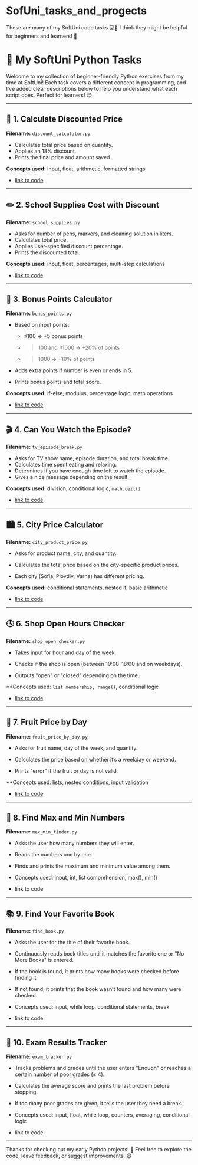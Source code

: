 # SofUni_tasks_and_progects
These are many of my SoftUni code tasks 💻📘   I think they might be helpful for beginners and learners! 🚀

# 📘 My SoftUni Python Tasks

Welcome to my collection of beginner-friendly Python exercises from my time at SoftUni! Each task covers a different concept in programming, and I’ve added clear descriptions below to help you understand what each script does. Perfect for learners! 😊

---

## 🧮 1. Calculate Discounted Price

**Filename:** `discount_calculator.py`

* Calculates total price based on quantity.
* Applies an 18% discount.
* Prints the final price and amount saved.

**Concepts used:** input, float, arithmetic, formatted strings

- [link to code](https://github.com/Daniel-Gamov/SofUni_tasks_and_progects/blob/main/SofUni_Codes/discount_calcolator.py)

---

## ✏️ 2. School Supplies Cost with Discount

**Filename:** `school_supplies.py`

* Asks for number of pens, markers, and cleaning solution in liters.
* Calculates total price.
* Applies user-specified discount percentage.
* Prints the discounted total.

**Concepts used:** input, float, percentages, multi-step calculations

- [link to code](https://github.com/Daniel-Gamov/SofUni_tasks_and_progects/blob/main/SofUni_Codes/school_supplies.py)

---

## 🎁 3. Bonus Points Calculator

**Filename:** `bonus_points.py`

* Based on input points:

  * ≤100 → +5 bonus points
  * > 100 and ≤1000 → +20% of points
  * > 1000 → +10% of points
* Adds extra points if number is even or ends in 5.
* Prints bonus points and total score.

**Concepts used:** if-else, modulus, percentage logic, math operations

- [link to code](https://github.com/Daniel-Gamov/SofUni_tasks_and_progects/blob/main/SofUni_Codes/bonus_points.py)

---

## 🎬 4. Can You Watch the Episode?

**Filename:** `tv_episode_break.py`

* Asks for TV show name, episode duration, and total break time.
* Calculates time spent eating and relaxing.
* Determines if you have enough time left to watch the episode.
* Gives a nice message depending on the result.

**Concepts used:** division, conditional logic, `math.ceil()`

- [link to code](https://github.com/Daniel-Gamov/SofUni_tasks_and_progects/blob/main/SofUni_Codes/tv_episode_break.py)

---

## 🏙️ 5. City Price Calculator
**Filename:** `city_product_price.py`

* Asks for product name, city, and quantity.

* Calculates the total price based on the city-specific product prices.

* Each city (Sofia, Plovdiv, Varna) has different pricing.

**Concepts used:** conditional statements, nested if, basic arithmetic

- [link to code](https://github.com/Daniel-Gamov/SofUni_tasks_and_progects/blob/main/SofUni_Codes/city_prise_calculator.py)

---

## 🕓 6. Shop Open Hours Checker
**Filename:** `shop_open_checker.py`

* Takes input for hour and day of the week.

* Checks if the shop is open (between 10:00–18:00 and on weekdays).

* Outputs "open" or "closed" depending on the time.

**Concepts used: `list membership, range()`, conditional logic

- [link to code](https://github.com/Daniel-Gamov/SofUni_tasks_and_progects/blob/main/SofUni_Codes/shop_open_checker.py)

---

## 🍍 7. Fruit Price by Day
**Filename:** `fruit_price_by_day.py`

* Asks for fruit name, day of the week, and quantity.

* Calculates the price based on whether it’s a weekday or weekend.

* Prints "error" if the fruit or day is not valid.

**Concepts used: lists, nested conditions, input validation

- [link to code](https://github.com/Daniel-Gamov/SofUni_tasks_and_progects/blob/main/SofUni_Codes/fruit_price_by_day.py)

---

## 🔢 8. Find Max and Min Numbers
**Filename:** `max_min_finder.py`

* Asks the user how many numbers they will enter.

* Reads the numbers one by one.

* Finds and prints the maximum and minimum value among them.

* Concepts used: input, int, list comprehension, max(), min()

- link to code

---

## 📚 9. Find Your Favorite Book
**Filename:** `find_book.py`

* Asks the user for the title of their favorite book.

* Continuously reads book titles until it matches the favorite one or "No More Books" is entered.

* If the book is found, it prints how many books were checked before finding it.

* If not found, it prints that the book wasn’t found and how many were checked.

* Concepts used: input, while loop, conditional statements, break

- link to code

---

## 🧠 10. Exam Results Tracker
**Filename:** `exam_tracker.py`

* Tracks problems and grades until the user enters "Enough" or reaches a certain number of poor grades (≤ 4).

* Calculates the average score and prints the last problem before stopping.

* If too many poor grades are given, it tells the user they need a break.

* Concepts used: input, float, while loop, counters, averaging, conditional logic

- link to code

---

Thanks for checking out my early Python projects! 🚀 Feel free to explore the code, leave feedback, or suggest improvements. 😄
